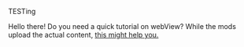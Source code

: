 TESTing

Hello there! Do you need a quick tutorial on webView? While the mods upload the actual content, [this might help you.](https://www.youtube.com/watch?v=KO0_-nxDvHU)